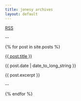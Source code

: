 ```yaml
---
title: jonesy archives
layout: default
---
```


<div>
    <a href="/feed.xml" target="_blank">RSS</a>
    <p>--</p>
    {% for post in site.posts %}
    <article>
        <p>
        <a href="{{ post.url }}">
            {{ post.title }}
        </a>
        </p>
    <time datetime="{{ post.date | date: "%Y-%m-%d" }}">{{ post.date | date_to_long_string }}</time>
      <p>{{ post.excerpt }}</p>
      <p>--</p>
  </article>
{% endfor %}
</div>
